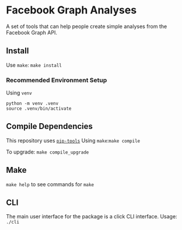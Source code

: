 # Facebook Graph Analyses

A set of tools that can help people create simple analyses from
the Facebook Graph API.

## Install
Use `make`: `make install`

### Recommended Environment Setup
Using `venv`
```
python -m venv .venv
source .venv/bin/activate
```

## Compile Dependencies
This repository uses [`pip-tools`](https://github.com/jazzband/pip-tools)
Using `make`:`make compile`

To upgrade: `make compile_upgrade`

## Make
`make help` to see commands for `make`

## CLI
The main user interface for the package is a click CLI interface.
Usage:
`./cli`
